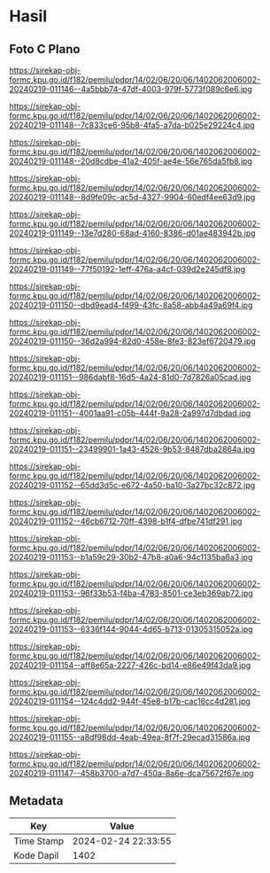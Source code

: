# Hasil

## Foto C Plano

https://sirekap-obj-formc.kpu.go.id/f182/pemilu/pdpr/14/02/06/20/06/1402062006002-20240219-011146--4a5bbb74-47df-4003-979f-5773f089c6e6.jpg

https://sirekap-obj-formc.kpu.go.id/f182/pemilu/pdpr/14/02/06/20/06/1402062006002-20240219-011148--7c833ce6-95b8-4fa5-a7da-b025e29224c4.jpg

https://sirekap-obj-formc.kpu.go.id/f182/pemilu/pdpr/14/02/06/20/06/1402062006002-20240219-011148--20d8cdbe-41a2-405f-ae4e-56e765da5fb8.jpg

https://sirekap-obj-formc.kpu.go.id/f182/pemilu/pdpr/14/02/06/20/06/1402062006002-20240219-011148--8d9fe09c-ac5d-4327-9904-60edf4ee63d9.jpg

https://sirekap-obj-formc.kpu.go.id/f182/pemilu/pdpr/14/02/06/20/06/1402062006002-20240219-011149--13e7d280-68ad-4160-8386-d01ae483942b.jpg

https://sirekap-obj-formc.kpu.go.id/f182/pemilu/pdpr/14/02/06/20/06/1402062006002-20240219-011149--77f50192-1eff-476a-a4cf-039d2e245df8.jpg

https://sirekap-obj-formc.kpu.go.id/f182/pemilu/pdpr/14/02/06/20/06/1402062006002-20240219-011150--dbd9ead4-f499-43fc-8a58-abb4a49a69f4.jpg

https://sirekap-obj-formc.kpu.go.id/f182/pemilu/pdpr/14/02/06/20/06/1402062006002-20240219-011150--36d2a994-82d0-458e-8fe3-823ef6720479.jpg

https://sirekap-obj-formc.kpu.go.id/f182/pemilu/pdpr/14/02/06/20/06/1402062006002-20240219-011151--986dabf8-16d5-4a24-81d0-7d7826a05cad.jpg

https://sirekap-obj-formc.kpu.go.id/f182/pemilu/pdpr/14/02/06/20/06/1402062006002-20240219-011151--4001aa91-c05b-444f-9a28-2a997d7dbdad.jpg

https://sirekap-obj-formc.kpu.go.id/f182/pemilu/pdpr/14/02/06/20/06/1402062006002-20240219-011151--23499901-1a43-4526-9b53-8487dba2864a.jpg

https://sirekap-obj-formc.kpu.go.id/f182/pemilu/pdpr/14/02/06/20/06/1402062006002-20240219-011152--65dd3d5c-e672-4a50-ba10-3a27bc32c872.jpg

https://sirekap-obj-formc.kpu.go.id/f182/pemilu/pdpr/14/02/06/20/06/1402062006002-20240219-011152--46cb6712-70ff-4398-b1f4-dfbe741df291.jpg

https://sirekap-obj-formc.kpu.go.id/f182/pemilu/pdpr/14/02/06/20/06/1402062006002-20240219-011153--b1a59c29-30b2-47b8-a0a6-94c1135ba6a3.jpg

https://sirekap-obj-formc.kpu.go.id/f182/pemilu/pdpr/14/02/06/20/06/1402062006002-20240219-011153--96f33b53-f4ba-4783-8501-ce3eb369ab72.jpg

https://sirekap-obj-formc.kpu.go.id/f182/pemilu/pdpr/14/02/06/20/06/1402062006002-20240219-011153--6336f144-9044-4d65-b713-01305315052a.jpg

https://sirekap-obj-formc.kpu.go.id/f182/pemilu/pdpr/14/02/06/20/06/1402062006002-20240219-011154--aff8e65a-2227-426c-bd14-e86e49f43da9.jpg

https://sirekap-obj-formc.kpu.go.id/f182/pemilu/pdpr/14/02/06/20/06/1402062006002-20240219-011154--124c4dd2-944f-45e8-b17b-cac16cc4d281.jpg

https://sirekap-obj-formc.kpu.go.id/f182/pemilu/pdpr/14/02/06/20/06/1402062006002-20240219-011155--a8df98dd-4eab-49ea-8f7f-29ecad31586a.jpg

https://sirekap-obj-formc.kpu.go.id/f182/pemilu/pdpr/14/02/06/20/06/1402062006002-20240219-011147--458b3700-a7d7-450a-8a6e-dca75672f67e.jpg


## Metadata

| Key        | Value               |
| ---------- | ------------------- |
| Time Stamp | 2024-02-24 22:33:55 |
| Kode Dapil | 1402                |



